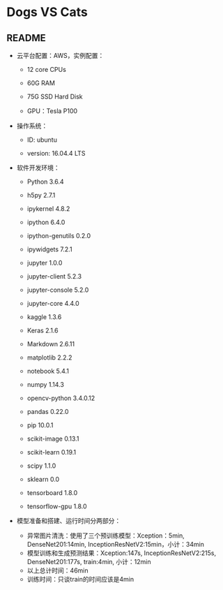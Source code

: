 # Dogs VS Cats

## README

* 云平台配置：AWS，实例配置：

  - 12 core CPUs

  - 60G RAM

  - 75G SSD Hard Disk

  - GPU：Tesla P100

    

* 操作系统：

  - ID: ubuntu

  - version: 16.04.4 LTS

    

* 软件开发环境：

  - Python 3.6.4 

  - h5py 2.7.1 

  - ipykernel 4.8.2 

  - ipython 6.4.0 

  - ipython-genutils 0.2.0 

  - ipywidgets 7.2.1 

  - jupyter 1.0.0 

  - jupyter-client 5.2.3 

  - jupyter-console 5.2.0 

  - jupyter-core 4.4.0 

  - kaggle 1.3.6 

  - Keras 2.1.6 

  - Markdown 2.6.11 

  - matplotlib 2.2.2 

  - notebook 5.4.1 

  - numpy 1.14.3 

  - opencv-python 3.4.0.12 

  - pandas 0.22.0 

  - pip 10.0.1 

  - scikit-image 0.13.1 

  - scikit-learn 0.19.1 

  - scipy 1.1.0 

  - sklearn 0.0 

  - tensorboard 1.8.0 

  - tensorflow-gpu 1.8.0
* 模型准备和搭建、运行时间分两部分：
  - 异常图片清洗：使用了三个预训练模型：Xception：5min, DenseNet201:14min, InceptionResNetV2:15min，小计：34min
  - 模型训练和生成预测结果：Xception:147s, InceptionResNetV2:215s, DenseNet201:177s, train:4min, 小计：12min
  - 以上总计时间：46min
  - 训练时间：只谈train的时间应该是4min
    

